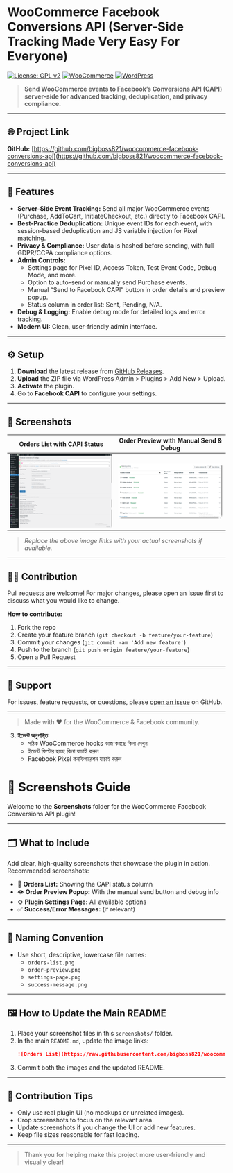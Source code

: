 
# WooCommerce Facebook Conversions API (Server-Side Tracking Made Very Easy For Everyone)

[![License: GPL v2](https://img.shields.io/badge/License-GPLv2-blue.svg)](https://www.gnu.org/licenses/gpl-2.0.html)
[![WooCommerce](https://img.shields.io/badge/WooCommerce-Compatible-brightgreen.svg)](https://woocommerce.com/)
[![WordPress](https://img.shields.io/badge/WordPress-5.0%2B-blue.svg)](https://wordpress.org/)

> **Send WooCommerce events to Facebook’s Conversions API (CAPI) server-side for advanced tracking, deduplication, and privacy compliance.**

---

## 🌐 Project Link

**GitHub:** [https://github.com/bigboss821/woocommerce-facebook-conversions-api](https://github.com/bigboss821/woocommerce-facebook-conversions-api)

---

## 🚀 Features

- **Server-Side Event Tracking:** Send all major WooCommerce events (Purchase, AddToCart, InitiateCheckout, etc.) directly to Facebook CAPI.
- **Best-Practice Deduplication:** Unique event IDs for each event, with session-based deduplication and JS variable injection for Pixel matching.
- **Privacy & Compliance:** User data is hashed before sending, with full GDPR/CCPA compliance options.
- **Admin Controls:**
  - Settings page for Pixel ID, Access Token, Test Event Code, Debug Mode, and more.
  - Option to auto-send or manually send Purchase events.
  - Manual “Send to Facebook CAPI” button in order details and preview popup.
  - Status column in order list: Sent, Pending, N/A.
- **Debug & Logging:** Enable debug mode for detailed logs and error tracking.
- **Modern UI:** Clean, user-friendly admin interface.

---

## ⚙️ Setup

1. **Download** the latest release from [GitHub Releases](https://github.com/bigboss821/woocommerce-facebook-conversions-api/releases).
2. **Upload** the ZIP file via WordPress Admin > Plugins > Add New > Upload.
3. **Activate** the plugin.
4. Go to **Facebook CAPI** to configure your settings.

---

## 📸 Screenshots

| Orders List with CAPI Status | Order Preview with Manual Send & Debug |
|-----------------------------|----------------------------------------|
| ![Orders List](3XiV5oYoMv.png) | ![Order Preview](chrome_lwnx0TovYK.png) |

> _Replace the above image links with your actual screenshots if available._

---

## 🧑‍💻 Contribution

Pull requests are welcome! For major changes, please open an issue first to discuss what you would like to change.

**How to contribute:**
1. Fork the repo
2. Create your feature branch (`git checkout -b feature/your-feature`)
3. Commit your changes (`git commit -am 'Add new feature'`)
4. Push to the branch (`git push origin feature/your-feature`)
5. Open a Pull Request

---

## 💬 Support

For issues, feature requests, or questions, please [open an issue](https://github.com/bigboss821/woocommerce-facebook-conversions-api/issues) on GitHub.

---

> Made with ❤️ for the WooCommerce & Facebook community.


3. **ইভেন্ট অনুপস্থিত**
   - সঠিক WooCommerce hooks কাজ করছে কিনা দেখুন
   - ইভেন্ট ফিল্টার হচ্ছে কিনা যাচাই করুন
   - Facebook Pixel কনফিগারেশন যাচাই করুন
  
# 📸 Screenshots Guide

Welcome to the **Screenshots** folder for the WooCommerce Facebook Conversions API plugin!

---

## 🗂️ What to Include

Add clear, high-quality screenshots that showcase the plugin in action. Recommended screenshots:

- 🛒 **Orders List:** Showing the CAPI status column
- 👁️ **Order Preview Popup:** With the manual send button and debug info
- ⚙️ **Plugin Settings Page:** All available options
- ✅ **Success/Error Messages:** (if relevant)

---

## 📝 Naming Convention

- Use short, descriptive, lowercase file names:
  - `orders-list.png`
  - `order-preview.png`
  - `settings-page.png`
  - `success-message.png`

---

## 🖼️ How to Update the Main README

1. Place your screenshot files in this `screenshots/` folder.
2. In the main `README.md`, update the image links:
   ```markdown
   ![Orders List](https://raw.githubusercontent.com/bigboss821/woocommerce-facebook-conversions-api/refs/heads/main/chrome_lwnx0TovYK.png)
   ```
3. Commit both the images and the updated README.

---

## 🤝 Contribution Tips

- Only use real plugin UI (no mockups or unrelated images).
- Crop screenshots to focus on the relevant area.
- Update screenshots if you change the UI or add new features.
- Keep file sizes reasonable for fast loading.

---

> Thank you for helping make this project more user-friendly and visually clear! 
